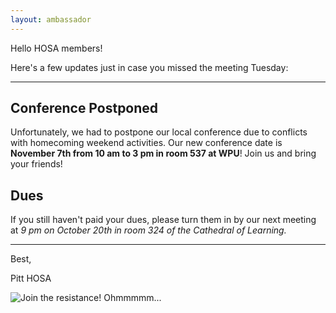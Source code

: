 ```yaml
---
layout: ambassador
---
```


Hello HOSA members!

Here's a few updates just in case you missed the meeting Tuesday:

---

## Conference Postponed
Unfortunately, we had to postpone our local conference due to conflicts with homecoming weekend activities. Our new conference date is <b>November 7th from 10 am to 3 pm in room 537 at WPU</b>! Join us and bring your friends!

## Dues
If you still haven't paid your dues, please turn them in by our next meeting at *9 pm on October 20th in room 324 of the Cathedral of Learning.*

---

Best,

Pitt HOSA

<img style="display: block; margin: 0 auto;" src="{{ site.url }}/emails/2015-10-9-Rescheduled_Conference/Picture1.png" alt="Join the resistance!  Ohmmmmm..." />
